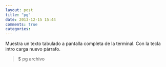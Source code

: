 ```yaml
---
layout: post
title: "pg"
date: 2013-12-15 15:44
comments: true
categories: 
---
```

Muestra un texto tabulado a pantalla completa de la terminal. Con la tecla intro carga nuevo párrafo.

>$ pg archivo

